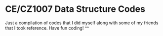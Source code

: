 # CE/CZ1007 Data Structure Codes
 Just a compilation of codes that I did myself along with some of my friends that I took reference. Have fun coding! ^^
